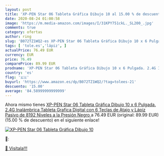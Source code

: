 ```yaml
---
layout: post
title: 'XP-PEN Star 06 Tableta Gráfica Dibujo 10 al 15.00 % de descuento'
date: 2020-08-24 01:00:58
image: 'https://m.media-amazon.com/images/I/31KPY751ckL._SL200_.jpg'
comments: true
category: ofertas
author: ring
slug: 'B072TZ1WQ2-es XP-PEN Star 06 Tableta Gráfica Dibujo 10 x 6 Pulgada. 2.4G...'
tags: [ 'tole.es','lápiz', ]
actualPrice: 76.49 EUR
currency: EUR
price: 76.49
comparePrice: 89.99 EUR
prodname: 'XP-PEN Star 06 Tableta Gráfica Dibujo 10 x 6 Pulgada. 2.4G Inalámbrica Tableta Grafica Digital con 6 Teclas de Atajo y Lápiz Pasivo de 8192 Niveles a la Presión  Negro '
country: 'es'
flag: '🇪🇸'
buyurl: 'https://www.amazon.es/dp/B072TZ1WQ2/?tag=tolees-21'
descuento: '15.00'
average: '84.58999999999999'
---
```


Ahora mismo tienes [XP-PEN Star 06 Tableta Gráfica Dibujo 10 x 6 Pulgada. 2.4G Inalámbrica Tableta Grafica Digital con 6 Teclas de Atajo y Lápiz Pasivo de 8192 Niveles a la Presión  Negro ](https://www.amazon.es/dp/B072TZ1WQ2/?tag=tolees-21) a 76.49 EUR (original: 89.99 EUR) (15.00 %  de descuento) en el siguiente enlace!

[![XP-PEN Star 06 Tableta Gráfica Dibujo 10](https://m.media-amazon.com/images/I/31KPY751ckL._SL200_.jpg)](https://www.amazon.es/dp/B072TZ1WQ2/?tag=tolees-21)

🔎:


[🛒 Visítala!!!](https://www.amazon.es/dp/B072TZ1WQ2/?tag=tolees-21)
